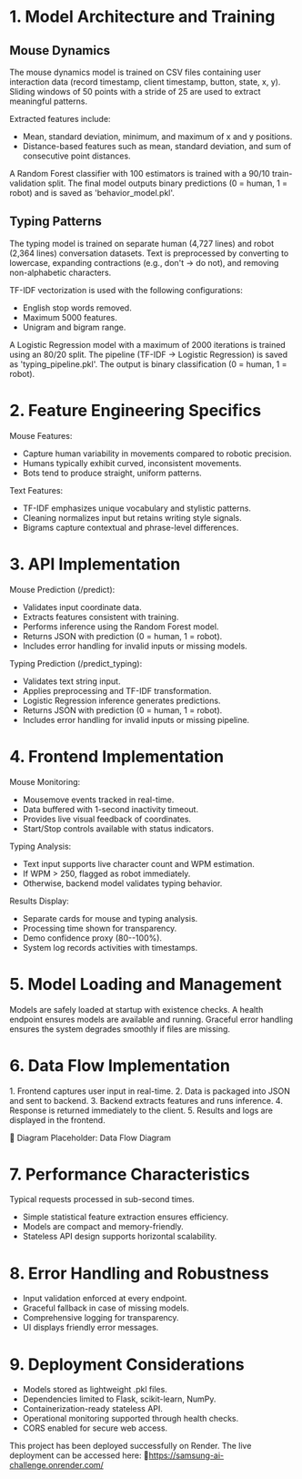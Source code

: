 

# 1. Model Architecture and Training

## Mouse Dynamics

The mouse dynamics model is trained on CSV files containing user
interaction data (record timestamp, client timestamp, button, state, x,
y). Sliding windows of 50 points with a stride of 25 are used to extract
meaningful patterns.

Extracted features include:
- Mean, standard deviation, minimum, and maximum of x and y positions.
- Distance-based features such as mean, standard deviation, and sum of
consecutive point distances.

A Random Forest classifier with 100 estimators is trained with a 90/10
train-validation split. The final model outputs binary predictions (0 =
human, 1 = robot) and is saved as \'behavior_model.pkl\'.

## Typing Patterns

The typing model is trained on separate human (4,727 lines) and robot
(2,364 lines) conversation datasets. Text is preprocessed by converting
to lowercase, expanding contractions (e.g., don\'t → do not), and
removing non-alphabetic characters.

TF-IDF vectorization is used with the following configurations:
- English stop words removed.
- Maximum 5000 features.
- Unigram and bigram range.

A Logistic Regression model with a maximum of 2000 iterations is trained
using an 80/20 split. The pipeline (TF-IDF → Logistic Regression) is
saved as \'typing_pipeline.pkl\'. The output is binary classification (0
= human, 1 = robot).

# 2. Feature Engineering Specifics

Mouse Features:
- Capture human variability in movements compared to robotic precision.
- Humans typically exhibit curved, inconsistent movements.
- Bots tend to produce straight, uniform patterns.

Text Features:
- TF-IDF emphasizes unique vocabulary and stylistic patterns.
- Cleaning normalizes input but retains writing style signals.
- Bigrams capture contextual and phrase-level differences.

# 3. API Implementation

Mouse Prediction (/predict):
- Validates input coordinate data.
- Extracts features consistent with training.
- Performs inference using the Random Forest model.
- Returns JSON with prediction (0 = human, 1 = robot).
- Includes error handling for invalid inputs or missing models.

Typing Prediction (/predict_typing):
- Validates text string input.
- Applies preprocessing and TF-IDF transformation.
- Logistic Regression inference generates predictions.
- Returns JSON with prediction (0 = human, 1 = robot).
- Includes error handling for invalid inputs or missing pipeline.

# 4. Frontend Implementation

Mouse Monitoring:
- Mousemove events tracked in real-time.
- Data buffered with 1-second inactivity timeout.
- Provides live visual feedback of coordinates.
- Start/Stop controls available with status indicators.

Typing Analysis:
- Text input supports live character count and WPM estimation.
- If WPM \> 250, flagged as robot immediately.
- Otherwise, backend model validates typing behavior.

Results Display:
- Separate cards for mouse and typing analysis.
- Processing time shown for transparency.
- Demo confidence proxy (80--100%).
- System log records activities with timestamps.

# 5. Model Loading and Management

Models are safely loaded at startup with existence checks. A health
endpoint ensures models are available and running. Graceful error
handling ensures the system degrades smoothly if files are missing.

# 6. Data Flow Implementation

1\. Frontend captures user input in real-time.
2. Data is packaged into JSON and sent to backend.
3. Backend extracts features and runs inference.
4. Response is returned immediately to the client.
5. Results and logs are displayed in the frontend.

📌 Diagram Placeholder: Data Flow Diagram

# 7. Performance Characteristics

 Typical requests processed in sub-second times.
- Simple statistical feature extraction ensures efficiency.
- Models are compact and memory-friendly.
- Stateless API design supports horizontal scalability.

# 8. Error Handling and Robustness

- Input validation enforced at every endpoint.
- Graceful fallback in case of missing models.
- Comprehensive logging for transparency.
- UI displays friendly error messages.

# 9. Deployment Considerations

- Models stored as lightweight .pkl files.
- Dependencies limited to Flask, scikit-learn, NumPy.
- Containerization-ready stateless API.
- Operational monitoring supported through health checks.
- CORS enabled for secure web access.

This project has been deployed successfully on Render. The live
deployment can be accessed here:
🔗<https://samsung-ai-challenge.onrender.com/>
